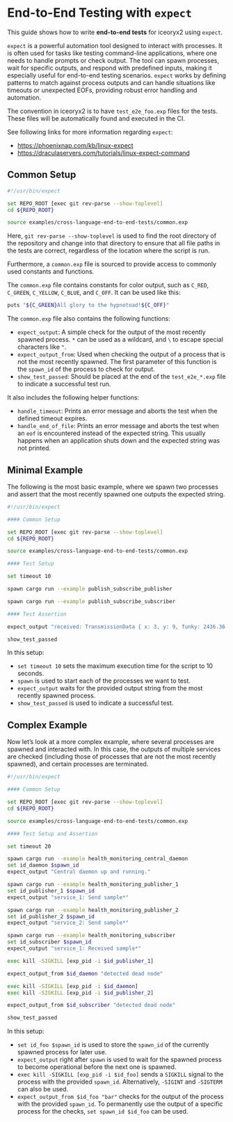 # End-to-End Testing with `expect`

This guide shows how to write **end-to-end tests** for iceoryx2 using `expect`.

`expect` is a powerful automation tool designed to interact with processes. It
is often used for tasks like testing command-line applications, where one needs
to handle prompts or check output. The tool can spawn processes, wait for
specific outputs, and respond with predefined inputs, making it especially
useful for end-to-end testing scenarios. `expect` works by defining patterns to
match against process outputs and can handle situations like timeouts or
unexpected EOFs, providing robust error handling and automation.

The convention in iceoryx2 is to have `test_e2e_foo.exp` files for the tests.
These files will be automatically found and executed in the CI.

See following links for more information regarding `expect`:
<!-- markdownlint-disable MD034 Bare URL used -->
* https://phoenixnap.com/kb/linux-expect
* https://draculaservers.com/tutorials/linux-expect-command
<!-- markdownlint-enable MD034 Bare URL used -->

## Common Setup

```sh
#!/usr/bin/expect

set REPO_ROOT [exec git rev-parse --show-toplevel]
cd ${REPO_ROOT}

source examples/cross-language-end-to-end-tests/common.exp
```

Here, `git rev-parse --show-toplevel` is used to find the root directory of the
repository and change into that directory to ensure that all file paths in the
tests are correct, regardless of the location where the script is run.

Furthermore, a `common.exp` file is sourced to provide access to commonly used
constants and functions.

The `common.exp` file contains constants for color output, such as `C_RED`,
`C_GREEN`, `C_YELLOW`, `C_BLUE`, and `C_OFF`. It can be used like this:

```sh
puts "${C_GREEN}All glory to the hypnotoad!${C_OFF}"
```

The `common.exp` file also contains the following functions:

* `expect_output`: A simple check for the output of the most recently spawned
  process. `*` can be used as a wildcard, and `\` to escape special characters
  like `"`.
* `expect_output_from`: Used when checking the output of a process that is not
  the most recently spawned. The first parameter of this function is the
  `spawn_id` of the process to check for output.
* `show_test_passed`: Should be placed at the end of the `test_e2e_*.exp` file
  to indicate a successful test run.

It also includes the following helper functions:

* `handle_timeout`: Prints an error message and aborts the test when the
  defined timeout expires.
* `handle_end_of_file`: Prints an error message and aborts the test when an
  `eof` is encountered instead of the expected string. This usually happens when
  an application shuts down and the expected string was not printed.

## Minimal Example

The following is the most basic example, where we spawn two processes and assert
that the most recently spawned one outputs the expected string.

```sh
#!/usr/bin/expect

#### Common Setup

set REPO_ROOT [exec git rev-parse --show-toplevel]
cd ${REPO_ROOT}

source examples/cross-language-end-to-end-tests/common.exp

#### Test Setup

set timeout 10

spawn cargo run --example publish_subscribe_publisher

spawn cargo run --example publish_subscribe_subscriber

#### Test Assertion

expect_output "received: TransmissionData { x: 3, y: 9, funky: 2436.36 }*"

show_test_passed
```

In this setup:

* `set timeout 10` sets the maximum execution time for the script to 10
  seconds.
* `spawn` is used to start each of the processes we want to test.
* `expect_output` waits for the provided output string from the most
  recently spawned process.
* `show_test_passed` is used to indicate a successful test.

## Complex Example

Now let’s look at a more complex example, where several processes are spawned
and interacted with. In this case, the outputs of multiple services are checked
(including those of processes that are not the most recently spawned), and
certain processes are terminated.

```sh
#!/usr/bin/expect

#### Common Setup

set REPO_ROOT [exec git rev-parse --show-toplevel]
cd ${REPO_ROOT}

source examples/cross-language-end-to-end-tests/common.exp

#### Test Setup and Assertion

set timeout 20

spawn cargo run --example health_monitoring_central_daemon
set id_daemon $spawn_id
expect_output "Central daemon up and running."

spawn cargo run --example health_monitoring_publisher_1
set id_publisher_1 $spawn_id
expect_output "service_1: Send sample*"

spawn cargo run --example health_monitoring_publisher_2
set id_publisher_2 $spawn_id
expect_output "service_2: Send sample*"

spawn cargo run --example health_monitoring_subscriber
set id_subscriber $spawn_id
expect_output "service_1: Received sample*"

exec kill -SIGKILL [exp_pid -i $id_publisher_1]

expect_output_from $id_daemon "detected dead node"

exec kill -SIGKILL [exp_pid -i $id_daemon]
exec kill -SIGKILL [exp_pid -i $id_publisher_2]

expect_output_from $id_subscriber "detected dead node"

show_test_passed
```

In this setup:

* `set id_foo $spawn_id` is used to store the `spawn_id` of the currently
  spawned process for later use.
* `expect_output` right after `spawn` is used to wait for the spawned process
  to become operational before the next one is spawned.
* `exec kill -SIGKILL [exp_pid -i $id_foo]` sends a `SIGKILL` signal to the
  process with the provided `spawn_id`. Alternatively, `-SIGINT` and `-SIGTERM`
  can also be used.
* `expect_output_from $id_foo "bar"` checks for the output of the process with
  the provided `spawn_id`. To permanently use the output of a specific process
  for the checks, `set spawn_id $id_foo` can be used.

